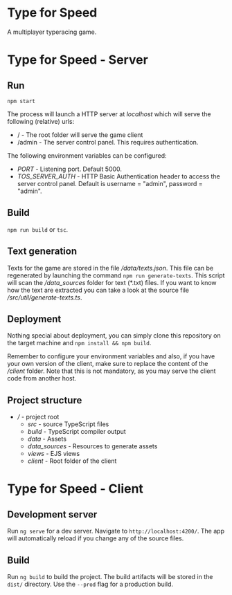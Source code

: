 # Type for Speed

A multiplayer typeracing game.

# Type for Speed - Server

## Run
`npm start`

The process will launch a HTTP server at *localhost* which will serve the following (relative) urls:

* / - The root folder will serve the game client
* /admin - The server control panel. This requires authentication.

The following environment variables can be configured:

* *PORT* - Listening port. Default 5000.
* *TOS\_SERVER\_AUTH* - HTTP Basic Authentication header to access the server control panel. Default is username = "admin", password = "admin".

## Build
`npm run build` or `tsc`.

## Text generation
Texts for the game are stored in the file */data/texts.json*. This file can be regenerated by launching the command `npm run generate-texts`. This script will scan the */data_sources* folder for text (\*.txt) files. If you want to know how the text are extracted you can take a look at the source file */src/util/generate-texts.ts*.

## Deployment
Nothing special about deployment, you can simply clone this repository on the target machine and `npm install && npm build`.

Remember to configure your environment variables and also, if you have your own version of the client, make sure to replace the content of the */client* folder. Note that this is not mandatory, as you may serve the client code from another host.

## Project structure
* */* - project root
    * *src* - source TypeScript files
    * *build* - TypeScript compiler output
    * *data* - Assets
    * *data_sources* - Resources to generate assets
    * *views* - EJS views
    * *client* - Root folder of the client

# Type for Speed - Client

## Development server

Run `ng serve` for a dev server. Navigate to `http://localhost:4200/`. The app will automatically reload if you change any of the source files.

## Build

Run `ng build` to build the project. The build artifacts will be stored in the `dist/` directory. Use the `--prod` flag for a production build.
